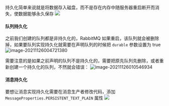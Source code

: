 持久化简单来说就是将数据存入磁盘，而不是存在内存中随服务器重启断开而消失，使数据能够永久保存
![](https://i-blog.csdnimg.cn/blog_migrate/5bd6257592522ac2866904153ebcec4b.png)

#### 队列持久化
之前我们创建的队列都是非持久化的，RabbitMQ 如果重启，该队列就会被删除掉，如果要队列实现持久化就需要在声明队列的时候把 `durable` 参数设置为 true
![image-20211126004721380](https://i-blog.csdnimg.cn/blog_migrate/ab28e6112dd8261033575f8bd0819bf0.png)

需要注意的是如果之前声明的队列不是持久化的，需要把原先队列先删除，或者重新创建一个持久化的队列，不然就会错误：
![image-20211126010546934](https://i-blog.csdnimg.cn/blog_migrate/7e13562ef7c4846f69515389cdc6f573.png)
#### 消息持久化
要想让消息实现持久化需要在消息生产者修改代码，添加`MessageProperties.PERSISTENT_TEXT_PLAIN` 属性
![](https://i-blog.csdnimg.cn/blog_migrate/2eb1b99d53a833d800a89da399e59d70.png)